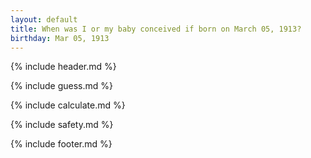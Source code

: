 ```yaml
---
layout: default
title: When was I or my baby conceived if born on March 05, 1913?
birthday: Mar 05, 1913
---
```


{% include header.md %}

{% include guess.md %}

{% include calculate.md %}

{% include safety.md %}

{% include footer.md %}



